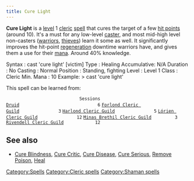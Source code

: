 ```yaml
---
title: Cure Light
---
```


**Cure Light** is a [level](level "wikilink") 1
[cleric](cleric "wikilink") [spell](spell "wikilink") that cures the
target of a few [hit points](hit_points "wikilink") (around 10). It's a
must for any low-level [caster](caster "wikilink"), and most mid-high
level non-casters ([warriors](warrior "wikilink"),
[thieves](thief "wikilink")) learn it some as well. It significantly
improves the hit-point [regeneration](regeneration "wikilink") downtime
warriors have, and gives them a use for their [mana](mana "wikilink").
Around 40% knowledge.

Syntax : cast 'cure light' \[victim\] Type : Healing Accumulative: N/A
Duration : No Casting : Normal Position : Standing, fighting Level :
Level 1 Class : Cleric Min. Mana : 10 Example: \> cast 'cure light'

This spell can be learned from:

`                            Sessions `
[`Druid`](Druid "wikilink")`                              6`
[`Forlond Cleric Guild`](Forlond_Cleric_Guild "wikilink")`               3`
[`Harlond Cleric Guild`](Harlond_Cleric_Guild "wikilink")`               5`
[`Lórien Cleric Guild`](Lórien_Cleric_Guild "wikilink")`               12`
[`Minas Brethil Cleric Guild`](Minas_Brethil_Cleric_Guild "wikilink")`         3`
[`Rivendell Cleric Guild`](Rivendell_Cleric_Guild "wikilink")`            12`

## See also

- [Cure Blindness](Cure_Blindness "wikilink"), [Cure
  Critic](Cure_Critic "wikilink"), [Cure
  Disease](Cure_Disease "wikilink"), [Cure
  Serious](Cure_Serious "wikilink"), [Remove
  Poison](Remove_Poison "wikilink"), [Heal](Heal "wikilink")

[Category:Spells](Category:Spells "wikilink") [Category:Cleric
spells](Category:Cleric_spells "wikilink") [Category:Shaman
spells](Category:Shaman_spells "wikilink")